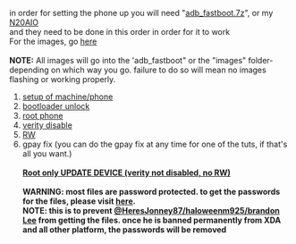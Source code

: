in order for setting the phone up you will need "[adb_fastboot.7z](https://github.com/babyskylar/phonedev/releases/download/files-needed/adb_fastboot.zip)", or my [N20AIO](https://github.com/babyskylar/phonedev/releases/download/files-needed/N20AIOGH.7z.001)
<br>and they need to be done in this order in order for it to work
<br>For the images, go [here](https://github.com/babyskylar/phonedev/releases)
<br><br><b>NOTE:</b> All images will go into the 'adb_fastboot" or the "images" folder- depending on which way you go. failure to do so will mean no images flashing or working properly.
1. [setup of machine/phone](https://github.com/babyskylar/phonedev/blob/main/oneplus/nord/n20/setup.md)
2. [bootloader unlock](https://github.com/babyskylar/phonedev/blob/main/oneplus/nord/n20/bl-unlock.md)
3. [root phone](https://github.com/babyskylar/phonedev/blob/main/oneplus/nord/n20/root.md)
4. [verity disable](https://github.com/babyskylar/phonedev/blob/main/oneplus/nord/n20/verity.md)
5. [RW](https://github.com/babyskylar/phonedev/blob/main/oneplus/nord/n20/RW.md)
6. gpay fix (you can do the gpay fix at any time for one of the tuts, if that's all you want.)
 <br><br><b>[Root only UPDATE DEVICE (verity not disabled, no RW)](https://github.com/babyskylar/phonedev/blob/main/oneplus/nord/n20/update.md)
<br><br><b>WARNING:</b> most files are password protected. to get the passwords for the files, please visit [here](https://t.me/oneplusnordn20).
<br>NOTE: this is to prevent [ @HeresJonney87/haloweenm925/brandon Lee](https://xdaforums.com/m/halloweenm925.12386361/) from getting the files. once he is banned permanently from XDA and all other platform, the passwords will be removed
